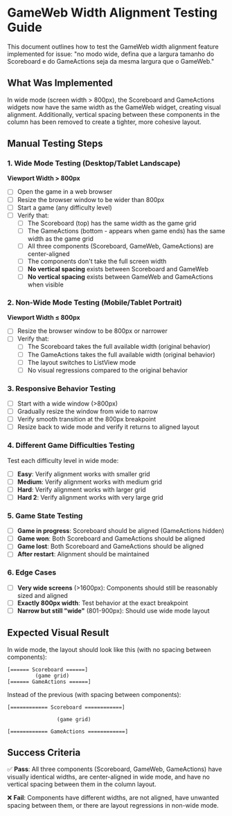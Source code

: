 # GameWeb Width Alignment Testing Guide

This document outlines how to test the GameWeb width alignment feature implemented for issue: "no modo wide, defina que a largura tamanho do Scoreboard e do GameActions seja da mesma largura que o GameWeb."

## What Was Implemented

In wide mode (screen width > 800px), the Scoreboard and GameActions widgets now have the same width as the GameWeb widget, creating visual alignment. Additionally, vertical spacing between these components in the column has been removed to create a tighter, more cohesive layout.

## Manual Testing Steps

### 1. Wide Mode Testing (Desktop/Tablet Landscape)
**Viewport Width > 800px**

- [ ] Open the game in a web browser
- [ ] Resize the browser window to be wider than 800px
- [ ] Start a game (any difficulty level)
- [ ] Verify that:
  - [ ] The Scoreboard (top) has the same width as the game grid
  - [ ] The GameActions (bottom - appears when game ends) has the same width as the game grid
  - [ ] All three components (Scoreboard, GameWeb, GameActions) are center-aligned
  - [ ] The components don't take the full screen width
  - [ ] **No vertical spacing** exists between Scoreboard and GameWeb
  - [ ] **No vertical spacing** exists between GameWeb and GameActions when visible

### 2. Non-Wide Mode Testing (Mobile/Tablet Portrait)
**Viewport Width ≤ 800px**

- [ ] Resize the browser window to be 800px or narrower
- [ ] Verify that:
  - [ ] The Scoreboard takes the full available width (original behavior)
  - [ ] The GameActions takes the full available width (original behavior)
  - [ ] The layout switches to ListView mode
  - [ ] No visual regressions compared to the original behavior

### 3. Responsive Behavior Testing

- [ ] Start with a wide window (>800px)
- [ ] Gradually resize the window from wide to narrow
- [ ] Verify smooth transition at the 800px breakpoint
- [ ] Resize back to wide mode and verify it returns to aligned layout

### 4. Different Game Difficulties Testing

Test each difficulty level in wide mode:

- [ ] **Easy**: Verify alignment works with smaller grid
- [ ] **Medium**: Verify alignment works with medium grid
- [ ] **Hard**: Verify alignment works with larger grid
- [ ] **Hard 2**: Verify alignment works with very large grid

### 5. Game State Testing

- [ ] **Game in progress**: Scoreboard should be aligned (GameActions hidden)
- [ ] **Game won**: Both Scoreboard and GameActions should be aligned
- [ ] **Game lost**: Both Scoreboard and GameActions should be aligned
- [ ] **After restart**: Alignment should be maintained

### 6. Edge Cases

- [ ] **Very wide screens** (>1600px): Components should still be reasonably sized and aligned
- [ ] **Exactly 800px width**: Test behavior at the exact breakpoint
- [ ] **Narrow but still "wide"** (801-900px): Should use wide mode layout

## Expected Visual Result

In wide mode, the layout should look like this (with no spacing between components):
```
[====== Scoreboard ======]
         (game grid)
[====== GameActions ======]
```

Instead of the previous (with spacing between components):
```
[============ Scoreboard ============]

                (game grid)

[============ GameActions ============]
```

## Success Criteria

✅ **Pass**: All three components (Scoreboard, GameWeb, GameActions) have visually identical widths, are center-aligned in wide mode, and have no vertical spacing between them in the column layout.

❌ **Fail**: Components have different widths, are not aligned, have unwanted spacing between them, or there are layout regressions in non-wide mode.